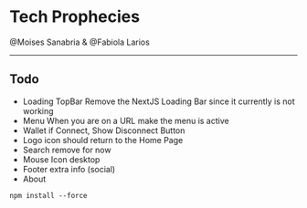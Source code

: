 # Tech Prophecies

@Moises Sanabria & @Fabiola Larios

---

## Todo

- Loading TopBar Remove the NextJS Loading Bar since it currently is not working
- Menu When you are on a URL make the menu is active
- Wallet if Connect, Show Disconnect Button
- Logo icon should return to the Home Page
- Search remove for now
- Mouse Icon desktop
- Footer extra info (social)
- About

`npm install --force`
